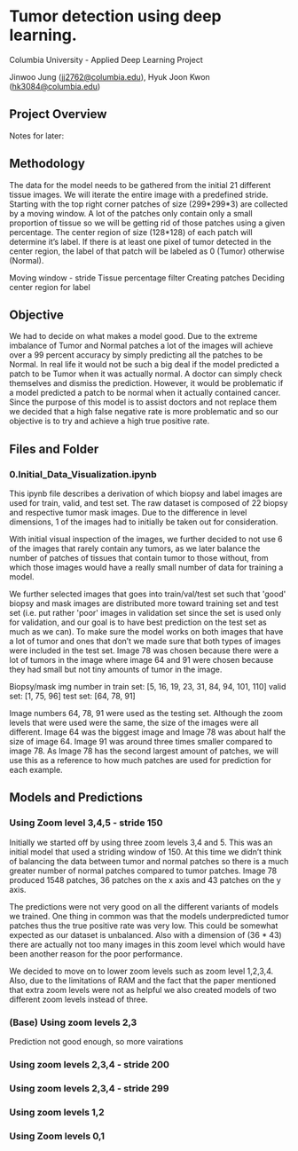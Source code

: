 # Tumor detection using deep learning. 

Columbia University - Applied Deep Learning Project

Jinwoo Jung (jj2762@columbia.edu), Hyuk Joon Kwon (hk3084@columbia.edu)

## Project Overview

Notes for later:
<Mention how this project is based on a paper>

## Methodology

The data for the model needs to be gathered from the initial 21 different tissue images. We will iterate the entire image with a predefined stride. Starting with the top right corner patches of size (299\*299\*3) are collected by a moving window. A lot of the patches only contain only a small proportion of tissue so we will be getting rid of those patches using a given percentage. The center region of size (128*128) of each patch will determine it’s label. If there is at least one pixel of tumor detected in the center region, the label of that patch will be labeled as 0 (Tumor) otherwise (Normal). 

Moving window - stride
Tissue percentage filter
Creating patches
Deciding center region for label

## Objective

We had to decide on what makes a model good. Due to the extreme imbalance of Tumor and Normal patches a lot of the images will achieve over a 99 percent accuracy by simply predicting all the patches to be Normal. In real life it would not be such a big deal if the model predicted a patch to be Tumor when it was actually normal. A doctor can simply check themselves and dismiss the prediction. However, it would be problematic if a model predicted a patch to be normal when it actually contained cancer. Since the purpose of this model is to assist doctors and not replace them we decided that a high false negative rate is more problematic and so our objective is to try and achieve a high true positive rate. 

## Files and Folder

### 0.Initial_Data_Visualization.ipynb

This ipynb file describes a derivation of which biopsy and label images are used for train, valid, and test set. The raw dataset is composed of 22 biopsy and respective tumor mask images. Due to the difference in level dimensions, 1 of the images had to initially be taken out for consideration. 

With initial visual inspection of the images, we further decided to not use 6 of the images that rarely contain any tumors, as we later balance the number of patches of tissues that contain tumor to those without, from which those images would have a really small number of data for training a model.

 We further selected images that goes into train/val/test set such that 'good' biopsy and mask images are distributed more toward training set and test set (i.e. put rather 'poor' images in validation set since the set is used only for validation, and our goal is to have best prediction on the test set as much as we can). To make sure the model works on both images that have a lot of tumor and ones that don’t we made sure that both types of images were included in the test set. Image 78 was chosen because there were a lot of tumors in the image where image 64 and 91 were chosen because they had small but not tiny amounts of tumor in the image. 


Biopsy/mask img number in 
train set: [5, 16, 19, 23, 31, 84, 94, 101, 110]
valid set: [1, 75, 96]
test set: [64, 78, 91]

Image numbers 64, 78, 91 were used as the testing set. Although the zoom levels that were used were the same, the size of the images were all different. Image 64 was the biggest image and Image 78 was about half the size of image 64. Image 91 was around three times smaller compared to image 78. As Image 78 has the second largest amount of patches, we will use this as a reference to how much patches are used for prediction for each example.  


### 

## Models and Predictions

### Using Zoom level 3,4,5 - stride 150

Initially we started off by using three zoom levels 3,4 and 5. This was an initial model that used a striding window of 150. At this time we didn’t think of balancing the data between tumor and normal patches so there is a much greater number of normal patches compared to tumor patches. Image 78 produced 1548 patches, 36 patches on the x axis and 43 patches on the y axis. 

The predictions were not very good on all the different variants of models we trained. One thing in common was that the models underpredicted tumor patches thus the true positive rate was very low. This could be somewhat expected as our dataset is unbalanced. Also with a dimension of (36 * 43) there are actually not too many images in this zoom level which would have been another reason for the poor performance. 

We decided to move on to lower zoom levels such as zoom level 1,2,3,4. Also, due to the limitations of RAM and the fact that the paper mentioned that extra zoom levels were not as helpful we also created models of two different zoom levels instead of three. 

### (Base) Using zoom levels 2,3
   Prediction not good enough, so more vairations
###  Using zoom levels 2,3,4 - stride 200
### Using zoom levels 2,3,4 - stride 299
### Using zoom levels 1,2 

### Using Zoom levels 0,1
